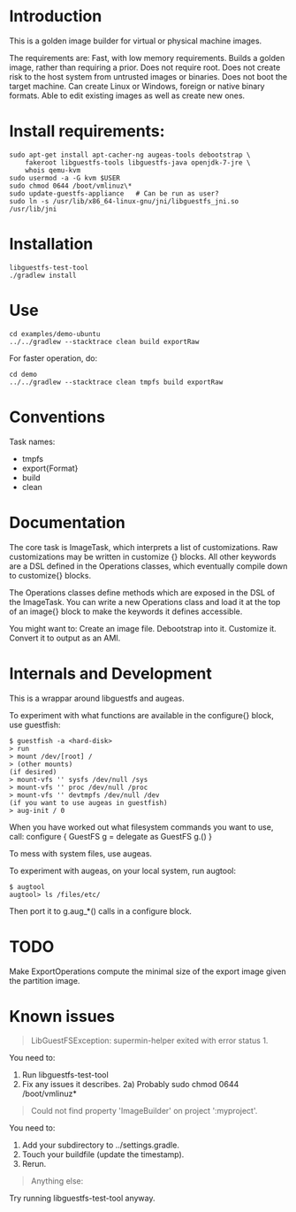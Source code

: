 # Introduction

This is a golden image builder for virtual or physical machine images.

The requirements are:
	Fast, with low memory requirements.
	Builds a golden image, rather than requiring a prior.
	Does not require root.
	Does not create risk to the host system from untrusted images or binaries.
	Does not boot the target machine.
	Can create Linux or Windows, foreign or native binary formats.
	Able to edit existing images as well as create new ones.

# Install requirements:

	sudo apt-get install apt-cacher-ng augeas-tools debootstrap \
		fakeroot libguestfs-tools libguestfs-java openjdk-7-jre \
		whois qemu-kvm
	sudo usermod -a -G kvm $USER
	sudo chmod 0644 /boot/vmlinuz\*
	sudo update-guestfs-appliance	# Can be run as user?
	sudo ln -s /usr/lib/x86_64-linux-gnu/jni/libguestfs_jni.so /usr/lib/jni

# Installation

	libguestfs-test-tool
	./gradlew install

# Use

	cd examples/demo-ubuntu
	../../gradlew --stacktrace clean build exportRaw

For faster operation, do:

	cd demo
	../../gradlew --stacktrace clean tmpfs build exportRaw

# Conventions

Task names:
* tmpfs
* export{Format}
* build
* clean

# Documentation

The core task is ImageTask, which interprets a list of customizations.
Raw customizations may be written in customize {} blocks. All other
keywords are a DSL defined in the Operations classes, which eventually
compile down to customize{} blocks.

The Operations classes define methods which are exposed in the DSL
of the ImageTask. You can write a new Operations class and load it
at the top of an image{} block to make the keywords it defines
accessible.

You might want to:
	Create an image file.
	Debootstrap into it.
	Customize it.
	Convert it to output as an AMI.

# Internals and Development

This is a wrappar around libguestfs and augeas.

To experiment with what functions are available in the configure{}
block, use guestfish:

	$ guestfish -a <hard-disk>
	> run
	> mount /dev/[root] /
	> (other mounts)
	(if desired)
	> mount-vfs '' sysfs /dev/null /sys
	> mount-vfs '' proc /dev/null /proc
	> mount-vfs '' devtmpfs /dev/null /dev
	(if you want to use augeas in guestfish)
	> aug-init / 0

When you have worked out what filesystem commands you want to use,
call:
	configure {
		GuestFS g = delegate as GuestFS
		g.<whatever>()
	}

To mess with system files, use augeas.

To experiment with augeas, on your local system, run augtool:

	$ augtool
	augtool> ls /files/etc/

Then port it to g.aug\_\*() calls in a configure block.

# TODO

Make ExportOperations compute the minimal size of the export image
given the partition image.

# Known issues

> LibGuestFSException: supermin-helper exited with error status 1.

You need to:
1) Run libguestfs-test-tool
2) Fix any issues it describes.
2a) Probably sudo chmod 0644 /boot/vmlinuz\*

> Could not find property 'ImageBuilder' on project ':myproject'.

You need to:
1) Add your subdirectory to ../settings.gradle.
2) Touch your buildfile (update the timestamp).
3) Rerun.

> Anything else:

Try running libguestfs-test-tool anyway.

